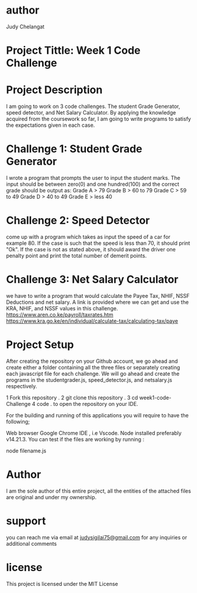 # author
Judy Chelangat
# Project Tittle: Week 1 Code Challenge
# Project Description
 I am going to work on 3 code challenges. The student Grade Generator, speed detector, and Net Salary Calculator. By applying the knowledge acquired from the coursework so far, I am  going to write programs to satisfy the expectations given in each case.

 # Challenge 1: Student Grade Generator
I  wrote a program that prompts the user to input the student marks. The input should be between zero(0) and one hundred(100) and the correct grade should be output as: Grade A > 79 Grade B > 60 to 79 Grade C > 59 to 49 Grade D > 40 to 49 Grade E > less 40

 # Challenge 2: Speed Detector
 come up with a program which takes as input the speed of a car for example 80. If the case is such that the speed is less than 70, it should print "Ok". If the case is not as stated above, it should award the driver one penalty point and print the total number of demerit points.

# Challenge 3: Net Salary Calculator
 we have to write a program that would calculate the Payee Tax, NHIF, NSSF Deductions and net salary. A link is provided where we can get and use the KRA, NHIF, and NSSF values in this challenge. https://www.aren.co.ke/payroll/taxrates.htm https://www.kra.go.ke/en/individual/calculate-tax/calculating-tax/paye

 # Project Setup
After creating the repository on your Github account, we go ahead and create either a folder containing all the three files or separately creating each javascript file for each challenge. We will go ahead and create the programs in the studentgrader.js, speed_detector.js, and netsalary.js respectively.

1  Fork this repository .
2 git clone this repository .
3 cd week1-code-Challenge
4 code . to open the repository on your IDE.

For the building and running of this applications you will require to have the following;

Web browser  Google Chrome 
IDE , i.e Vscode.
Node installed preferably v14.21.3.
You can test if the files are working by running :

node filename.js 
# Author 
I am the sole author of this entire project, all the entities of the attached files are original and under my ownership.
# support 
you can reach me via email at       judysigilai75@gmail.com for any inquiries or additional comments
 
 # license 
  This project is licensed under the MIT License 
